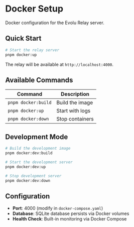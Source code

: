 # Docker Setup

Docker configuration for the Evolu Relay server.

## Quick Start

```bash
# Start the relay server
pnpm docker:up
```

The relay will be available at `http://localhost:4000`.

## Available Commands

| Command             | Description     |
| ------------------- | --------------- |
| `pnpm docker:build` | Build the image |
| `pnpm docker:up`    | Start with logs |
| `pnpm docker:down`  | Stop containers |

## Development Mode

```bash
# Build the development image
pnpm docker:dev:build

# Start the development server
pnpm docker:dev:up

# Stop development server
pnpm docker:dev:down
```

## Configuration

- **Port**: 4000 (modify in `docker-compose.yaml`)
- **Database**: SQLite database persists via Docker volumes
- **Health Check**: Built-in monitoring via Docker Compose
